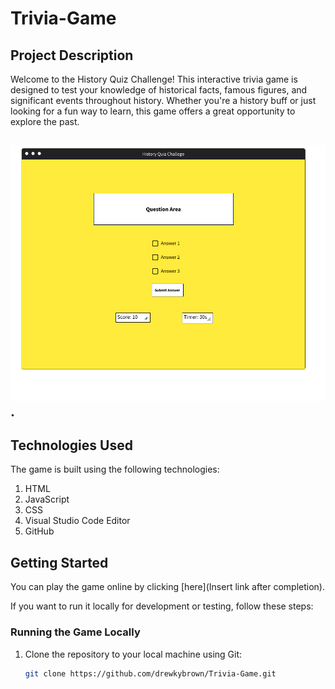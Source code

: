 # Trivia-Game

## Project Description

Welcome to the History Quiz Challenge! This interactive trivia game is designed to test your knowledge of historical facts, famous figures, and significant events throughout history. Whether you're a history buff or just looking for a fun way to learn, this game offers a great opportunity to explore the past.

## ![Wireframe Screenshot](https://github.com/drewkybrown/Trivia-Game/blob/main/Trivia%20Wireframe.png?raw=true).

## Technologies Used

The game is built using the following technologies:

1. HTML
2. JavaScript
3. CSS
4. Visual Studio Code Editor
5. GitHub

## Getting Started

You can play the game online by clicking [here](Insert link after completion).

If you want to run it locally for development or testing, follow these steps:

### Running the Game Locally

1. Clone the repository to your local machine using Git:

   ```bash
   git clone https://github.com/drewkybrown/Trivia-Game.git
   ```
